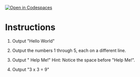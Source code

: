 [![Open in Codespaces](https://classroom.github.com/assets/launch-codespace-2972f46106e565e64193e422d61a12cf1da4916b45550586e14ef0a7c637dd04.svg)](https://classroom.github.com/open-in-codespaces?assignment_repo_id=15904028)
# Instructions  

1. Output "Hello World"

2. Output the numbers 1 through 5, each on a different line.

3. Output " Help Me!"  Hint: Notice the space before "Help Me!".

4. Output "3 x 3 = 9"
